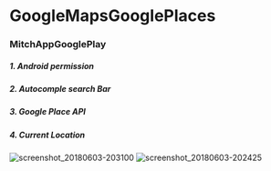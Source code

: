 # GoogleMapsGooglePlaces
### MitchAppGooglePlay

##### 1. Android permission
##### 2. Autocomple search Bar
##### 3. Google Place API
##### 4. Current Location


![screenshot_20180603-203100](https://user-images.githubusercontent.com/18658851/40887645-992aefb0-676d-11e8-9036-fd880cb3ec04.png)
![screenshot_20180603-202425](https://user-images.githubusercontent.com/18658851/40887666-d7c7dd00-676d-11e8-88a3-db37399632b4.png)
